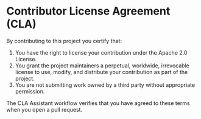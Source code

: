 # Contributor License Agreement (CLA)

By contributing to this project you certify that:

1. You have the right to license your contribution under the Apache 2.0 License.
2. You grant the project maintainers a perpetual, worldwide, irrevocable license to use, modify, and distribute your contribution as part of the project.
3. You are not submitting work owned by a third party without appropriate permission.

The CLA Assistant workflow verifies that you have agreed to these terms when you open a pull request.
